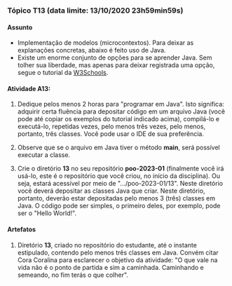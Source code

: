 ### Tópico T13 (data limite: **13/10/2020 23h59min59s**)

#### Assunto

- Implementação de modelos (microcontextos). Para deixar as explanações concretas, abaixo é feito uso de Java.
- Existe um enorme conjunto de opções para se aprender Java. Sem tolher sua liberdade,
mas apenas para deixar registrada uma opção, segue o tutorial da [W3Schools](https://www.w3schools.com/java/default.asp).
  
#### Atividade A13:

1. Dedique pelos menos 2 horas para "programar em Java". Isto significa: adquirir certa fluência 
para depositar código em um arquivo Java (você pode até copiar os exemplos do tutorial indicado acima), compilá-lo e executá-lo, repetidas vezes,
pelo menos três vezes, pelo menos, portanto, três classes. Você pode usar o IDE de sua preferência. 

1. Observe que se o arquivo em Java tiver o método **main**, será possível executar a classe. 

1. Crie o diretório **13** no seu repositório **poo-2023-01** (finalmente você irá usá-lo, este é o repositório que você criou, no início da disciplina). Ou seja, estará acessível por meio de ".../poo-2023-01/13". 
Neste diretório você deverá depositar
as classes Java que criar. Neste diretório, portanto, deverão estar depositadas pelo menos 3 (três) classes em Java. O código pode 
ser simples, o primeiro deles, por exemplo, pode ser o "Hello World!". 

#### Artefatos

1. Diretório **13**, criado no repositório do estudante, até o instante estipulado, contendo pelo menos três classes em Java.
Convém citar Cora Coralina para esclarecer o objetivo da atividade: "O que vale na vida não é o ponto de partida e sim 
a caminhada. Caminhando e semeando, no fim terás o que colher".
